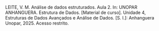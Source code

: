 LEITE, V. M. Análise de dados estruturados. Aula 2. In: UNOPAR ANHANGUERA. Estrutura de Dados. [Material de curso]. Unidade  4, Estruturas de Dados Avançados e Análise de Dados. [S. l.]: Anhanguera Unopar, 2025. Acesso restrito.
